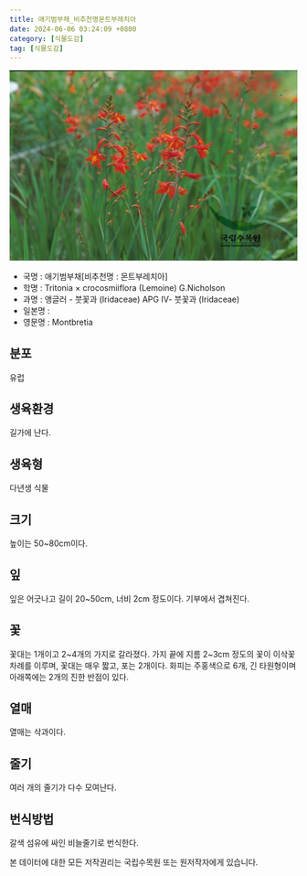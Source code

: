 ```yaml
---
title: 애기범부채_비추천명몬트부레치아
date: 2024-06-06 03:24:09 +0800
category: [식물도감]
tag: [식물도감]
---
```




![애기범부채[비추천명 : 몬트부레치아]](/assets/img/fileUpload/plants/basic/Iridaceae/Tritonia/798/798_1_th2.jpg)
- 국명 : 애기범부채[비추천명 : 몬트부레치아]
- 학명 : Tritonia × crocosmiiflora (Lemoine) G.Nicholson
- 과명 : 앵글러 - 붓꽃과 (Iridaceae) APG Ⅳ- 붓꽃과 (Iridaceae)
- 일본명 : 
- 영문명 : Montbretia


## 분포
유럽
## 생육환경
길가에 난다.
## 생육형
다년생 식물
## 크기
높이는 50~80cm이다.
## 잎
잎은 어긋나고 길이 20~50cm, 너비 2cm 정도이다. 기부에서 겹쳐진다.
## 꽃
꽃대는 1개이고 2~4개의 가지로 갈라졌다. 가지 끝에 지름 2~3cm 정도의 꽃이 이삭꽃차례를 이루며, 꽃대는 매우 짧고, 포는 2개이다. 화피는 주홍색으로 6개, 긴 타원형이며 아래쪽에는 2개의 진한 반점이 있다.
## 열매
열매는 삭과이다.
## 줄기
여러 개의 줄기가 다수 모여난다.
## 번식방법
갈색 섬유에 싸인 비늘줄기로 번식한다.






본 데이터에 대한 모든 저작권리는 국립수목원 또는 원저작자에게 있습니다.
